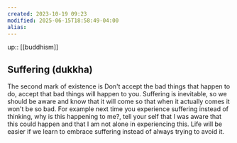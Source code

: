 ```yaml
---
created: 2023-10-19 09:23
modified: 2025-06-15T18:58:49-04:00
alias: 
---
```

up::  [[buddhism]]

## Suffering (dukkha)
The second mark of existence is
Don't accept the bad things that happen to do, accept that bad things will happen to you.
Suffering is inevitable, so we should be aware and know that it will come so that when it actually comes it won't be so bad.
For example next time you experience suffering instead of thinking, why is this happening to me?, tell your self that I was aware that this could happen and that I am not alone in experiencing this.
Life will be easier if we learn to embrace suffering instead of always trying to avoid it.
